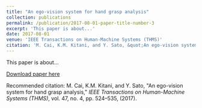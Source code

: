 ```yaml
---
title: "An ego-vision system for hand grasp analysis"
collection: publications
permalink: /publication/2017-08-01-paper-title-number-3
excerpt: 'This paper is about...'
date: 2017-08-01
venue: 'IEEE Transactions on Human-Machine Systems (THMS)'
citation: 'M. Cai, K.M. Kitani, and Y. Sato, &quot;An ego-vision system for hand grasp analysis,&quot; <i>IEEE Transactions on Human-Machine Systems (THMS)</i>, vol. 47, no. 4, pp. 524–535, (2017).'
---
```

This paper is about...

[Download paper here](http://cai-mj.github.io/files/CKS_THMS2017.pdf)

Recommended citation: M. Cai, K.M. Kitani, and Y. Sato,  "An ego-vision system for hand grasp analysis," <i>IEEE Transactions on Human-Machine Systems (THMS)</i>, vol. 47, no. 4, pp. 524–535, (2017).
